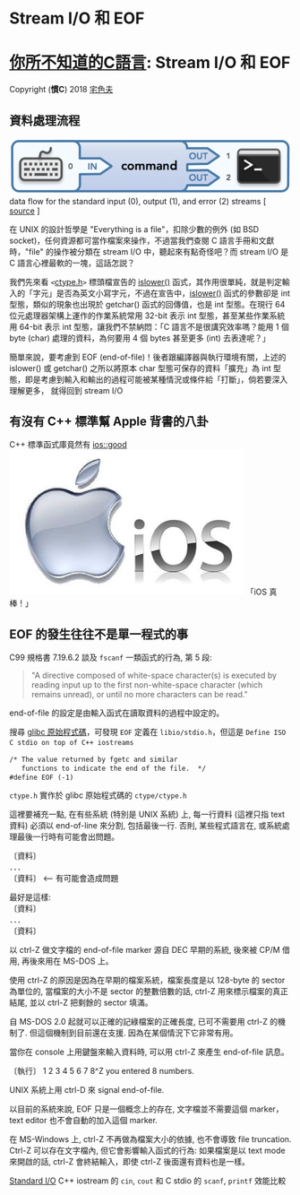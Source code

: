 # Stream I/O 和 EOF



# [你所不知道的C語言](http://hackfoldr.org/dykc/): Stream I/O 和 EOF
Copyright (**慣C**) 2018 [宅色夫](http://wiki.csie.ncku.edu.tw/User/jserv)

## 資料處理流程

![](./images/tb1ak2D.png)
data flow for the standard input (0), output (1), and error (2) streams
[ [source](http://www.rozmichelle.com/pipes-forks-dups/) ]


在 UNIX 的設計哲學是 "Everything is a file"，扣除少數的例外 (如 BSD socket)，任何資源都可當作檔案來操作，不過當我們查閱 C 語言手冊和文獻時，"file" 的操作被分類在 stream I/O 中，聽起來有點奇怪吧？而 stream I/O 是 C 語言心裡最軟的一塊，這話怎説？

我們先來看 `<`[ctype.h](http://www.cplusplus.com/reference/cctype/)`>` 標頭檔宣告的 [islower()](http://www.cplusplus.com/reference/cctype/islower/) 函式，其作用很單純，就是判定輸入的「字元」是否為英文小寫字元，不過在宣告中，[islower()](http://www.cplusplus.com/reference/cctype/islower/) 函式的參數卻是 int 型態，類似的現象也出現於 getchar() 函式的回傳值，也是 int 型態。在現行 64 位元處理器架構上運作的作業系統常用 32-bit 表示 int 型態，甚至某些作業系統用 64-bit 表示 int 型態，讓我們不禁納悶：「C 語言不是很講究效率嗎？能用 1 個 byte (char) 處理的資料，為何要用 4 個 bytes 甚至更多 (int) 去表達呢？」

簡單來說，要考慮到 EOF (end-of-file)！後者跟編譯器與執行環境有關，上述的 islower() 或 getchar() 之所以將原本 char 型態可保存的資料「擴充」為 int 型態，即是考慮到輸入和輸出的過程可能被某種情況或條件給「打斷」，倘若要深入理解更多， 就得回到 stream I/O


## 有沒有 C++ 標準幫 Apple 背書的八卦

C++ 標準函式庫竟然有 [ios::good](http://www.cplusplus.com/reference/ios/ios/good/)
![](./images/erYYXIq.png)
「iOS 真棒！」


## EOF 的發生往往不是單一程式的事

C99 規格書 7.19.6.2 談及 `fscanf` 一類函式的行為, 第 5 段:  

> "A directive composed of white-space character(s) is executed by reading input up to the first non-white-space character (which remains unread), or until no more characters can be read."

end-of-file 的設定是由輸入函式在讀取資料的過程中設定的。 

搜尋 [glibc 原始程式碼](https://sourceware.org/git/?p=glibc.git)，可發現 `EOF` 定義在 `libio/stdio.h`，但這是 `Define ISO C stdio on top of C++ iostreams`

```clike
/* The value returned by fgetc and similar
   functions to indicate the end of the file.  */
#define EOF (-1)
```

`ctype.h` 實作於 glibc 原始程式碼的 `ctype/ctype.h`

這裡要補充一點, 在有些系統 (特別是 UNIX 系統) 上, 每一行資料 (這裡只指 text 資料) 必須以 end-of-line 來分割, 包括最後一行. 否則, 某些程式語言在, 或系統處理最後一行時有可能會出問題。

〔資料〕<EOL>  
．．．  
〔資料〕<EOF> <-- 有可能會造成問題
  
最好是這樣:  
〔資料〕<EOL>  
．．．  
〔資料〕<EOL>  
<EOF>

以 ctrl-Z 做文字檔的 end-of-file marker 源自 DEC 早期的系統, 後來被 CP/M 借用, 再後來用在 MS-DOS 上。 
  
使用 ctrl-Z 的原因是因為在早期的檔案系統，檔案長度是以 128-byte 的 sector 為單位的, 當檔案的大小不是 sector 的整數倍數的話, ctrl-Z 用來標示檔案的真正結尾, 並以 ctrl-Z 把剩餘的 sector 填滿。

自 MS-DOS 2.0 起就可以正確的記綠檔案的正確長度, 已可不需要用 ctrl-Z 的機制了. 但這個機制到目前還在支援. 因為在某個情況下它非常有用。
  
當你在 console 上用鍵盤來輸入資料時, 可以用 ctrl-Z 來產生 end-of-file 訊息。

〔執行〕
1 2 3 4
5 6 7 8^Z
you entered 8 numbers.
  
UNIX 系統上用 ctrl-D 來 signal end-of-file.
  
以目前的系統來說, EOF 只是一個概念上的存在, 文字檔並不需要這個 marker，text editor 也不會自動的加入這個 marker.   

在 MS-Windows  上, ctrl-Z 不再做為檔案大小的依據, 也不會導致 file truncation. Ctrl-Z 可以存在文字檔內, 但它會影響輸入函式的行為: 如果檔案是以 text mode 來開啟的話, ctrl-Z 會終結輸入，即使 ctrl-Z 後面還有資料也是一樣。

[Standard I/O](https://blog.kuoe0.tw/posts/2013/02/22/acm-icpc-about-io/)
C++ iostream 的 `cin`, `cout` 和 C stdio 的 `scanf`, `printf` 效能比較
